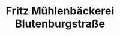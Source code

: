 ---
title: "Fritz Mühlenbäckerei Blutenburgstraße"
url: /muenchen/fritz-muehlenbaeckerei-blutenburgstrasse/
shop: Bäckerei
---